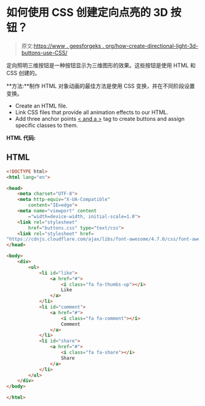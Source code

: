 # 如何使用 CSS 创建定向点亮的 3D 按钮？

> 原文:[https://www . geesforgeks . org/how-create-directional-light-3d-buttons-use-CSS/](https://www.geeksforgeeks.org/how-to-create-directionally-lit-3d-buttons-using-css/)

定向照明三维按钮是一种按钮显示为三维图形的效果。这些按钮是使用 HTML 和 CSS 创建的。

**方法:**制作 HTML 对象动画的最佳方法是使用 CSS 变换，并在不同阶段设置变换。

*   Create an HTML file.
*   Link CSS files that provide all animation effects to our HTML.
*   Add three anchor points [< and a >](https://www.geeksforgeeks.org/html-a-tag/) tag to create buttons and assign specific classes to them.

**HTML 代码:**

## HTML

```html
<!DOCTYPE html>
<html lang="en">

<head>
    <meta charset="UTF-8">
    <meta http-equiv="X-UA-Compatible" 
        content="IE=edge">
    <meta name="viewport" content
        ="width=device-width, initial-scale=1.0">
    <link rel="stylesheet" 
        href="buttons.css" type="text/css">
    <link rel="stylesheet" href=
"https://cdnjs.cloudflare.com/ajax/libs/font-awesome/4.7.0/css/font-awesome.min.css">
</head>

<body>
    <div>
        <ul>
            <li id="like">
                <a href="#">
                    <i class="fa fa-thumbs-up"></i>
                    Like
                </a>
            </li>
            <li id="comment">
                <a href="#">
                    <i class="fa fa-comment"></i>
                    Comment
                </a>
            </li>
            <li id="share">
                <a href="#">
                    <i class="fa fa-share"></i>
                    Share
                </a>
            </li>
        </ul>
    </div>
</body>

</html>
```